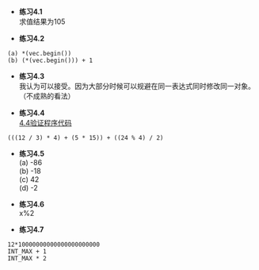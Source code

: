 * **练习4.1**  
求值结果为105  

* **练习4.2**  
```
(a) *(vec.begin())  
(b) (*(vec.begin())) + 1
```

* **练习4.3**  
我认为可以接受。因为大部分时候可以规避在同一表达式同时修改同一对象。
（不成熟的看法）

* **练习4.4**  
[4.4验证程序代码](4.4.cpp)  
```
(((12 / 3) * 4) + (5 * 15)) + ((24 % 4) / 2)
```

* **练习4.5**  
(a) -86  
(b) -18  
(c) 42  
(d) -2

* **练习4.6**  
x%2

* **练习4.7**  
```
12*10000000000000000000000
INT_MAX + 1
INT_MAX * 2
```
